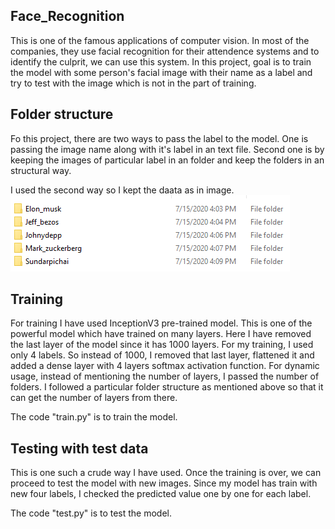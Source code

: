 ## Face_Recognition
This is one of the famous applications of computer vision.
In most of the companies, they use facial recognition for their attendence systems and to identify the culprit, we can use this system.
In this project, goal is to train the model with some person's facial image with their name as a label and try to test with the image which is not in the part of training.

## Folder structure
Fo this project, there are two ways to pass the label to the model.
One is passing the image name along with it's label in an text file.
Second one is by keeping the images of particular label in an folder and keep the folders in an structural way.

I used the second way so I kept the daata as in image.
![alt text](https://github.com/aravindsraj/Face_Recognition/blob/master/images/folder%20structure.png)

## Training
For training I have used InceptionV3 pre-trained model.
This is one of the powerful model which have trained on many layers.
Here I have removed the last layer of the model since it has 1000 layers. 
For my training, I used only 4 labels. So instead of 1000, I removed that last layer, flattened it and added a dense layer with 4 layers softmax activation function.
For dynamic usage, instead of mentioning the number of layers, I passed the number of folders.
I followed a particular folder structure as mentioned above so that it can get the number of layers from there.

The code "train.py" is to train the model.

## Testing with test data
This is one such a crude way I have used.
Once the training is over, we can proceed to test the model with new images.
Since my model has train with new four labels, I checked the predicted value one by one for each label.

The code "test.py" is to test the model.
